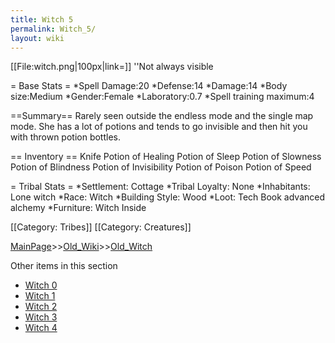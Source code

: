 ```yaml
---
title: Witch 5
permalink: Witch_5/
layout: wiki
---
```

[[File:witch.png|100px|link=]] ''Not always visible

= Base Stats =
*Spell Damage:20
*Defense:14
*Damage:14
*Body size:Medium
*Gender:Female
*Laboratory:0.7
*Spell training maximum:4

==Summary==
Rarely seen outside the endless mode and the single map mode. She has a lot of potions and tends to go invisible and then hit you with thrown potion bottles.

== Inventory ==
 Knife
 Potion of Healing
 Potion of Sleep
 Potion of Slowness
 Potion of Blindness
 Potion of Invisibility
 Potion of Poison
 Potion of Speed

= Tribal Stats =
*Settlement: Cottage 
*Tribal Loyalty: None
*Inhabitants: Lone witch
*Race: Witch 
*Building Style: Wood
*Loot: Tech Book advanced alchemy
*Furniture: Witch Inside  

[[Category: Tribes]]
[[Category: Creatures]]

[MainPage](/keeperrl_wiki/ "wikilink")>>[Old_Wiki](/keeperrl_wiki/Old_Wiki "wikilink")>>[Old_Witch](/keeperrl_wiki/Old_Witch "wikilink")

Other items in this section
-    [Witch 0](/keeperrl_wiki/Witch_0 "wikilink")
-    [Witch 1](/keeperrl_wiki/Witch_1 "wikilink")
-    [Witch 2](/keeperrl_wiki/Witch_2 "wikilink")
-    [Witch 3](/keeperrl_wiki/Witch_3 "wikilink")
-    [Witch 4](/keeperrl_wiki/Witch_4 "wikilink")
